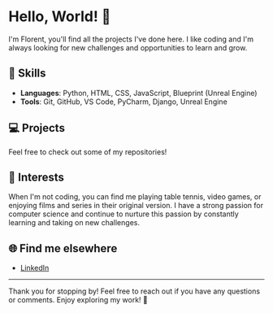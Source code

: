 # Hello, World! 👋

I'm Florent, you'll find all the projects I've done here. I like coding and I'm always looking for new challenges and opportunities to learn and grow.

## 🚀 Skills

- **Languages**: Python, HTML, CSS, JavaScript, Blueprint (Unreal Engine)
- **Tools**: Git, GitHub, VS Code, PyCharm, Django, Unreal Engine

## 💻 Projects

Feel free to check out some of my repositories!

## 🎯 Interests

When I'm not coding, you can find me playing table tennis, video games, or enjoying films and series in their original version. I have a strong passion for computer science and continue to nurture this passion by constantly learning and taking on new challenges.

## 🌐 Find me elsewhere

- [LinkedIn](https://www.linkedin.com/in/florent-spring-32035914b/)

---

Thank you for stopping by! Feel free to reach out if you have any questions or comments. Enjoy exploring my work! 👀
